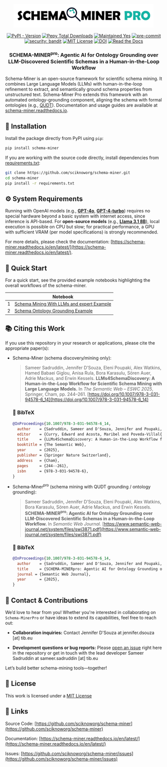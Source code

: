 <p align="center">
<img width="450" src="https://github.com/sciknoworg/schema-miner/blob/main/assets/schema-miner-pro-logo.jpg?raw=true" alt="schema-miner pro logo" />
</p>

<div align="center">

[![PyPI - Version](https://img.shields.io/pypi/v/schema-miner)](https://pypi.org/project/schema-miner/)
[![Pepy Total Downloads](https://img.shields.io/pepy/dt/schema-miner)](https://pepy.tech/projects/schema-miner)
[![Maintained Yes](https://img.shields.io/badge/maintained-yes-green)](https://github.com/sciknoworg/schema-miner/blob/main/MAINTENANCE.md)
[![pre-commit](https://img.shields.io/badge/pre--commit-enabled-brightgreen?logo=pre-commit)](https://github.com/pre-commit/pre-commit)
[![security: bandit](https://img.shields.io/badge/security-bandit-yellow.svg)](https://github.com/PyCQA/bandit)
[![MIT License](https://img.shields.io/github/license/sciknoworg/schema-miner)](LICENSE)
[![DOI](https://zenodo.org/badge/900734076.svg)](https://doi.org/10.5281/zenodo.14781824)
[![Read the Docs](https://img.shields.io/badge/Read%20the%20Docs-8CA1AF?logo=readthedocs&logoColor=fff)](https://schema-miner.readthedocs.io/en/latest/)

</div>

<h3 align="center">SCHEMA-MINER<sup>pro</sup>: Agentic AI for Ontology Grounding over LLM-Discovered Scientific Schemas in a Human-in-the-Loop Workflow</h3>

Schema-Miner is an open-source framework for scientific schema mining. It combines Large Language Models (LLMs) with human-in-the-loop refinement to extract, and semantically ground schema properties from unstructured text. Schema-Miner Pro extends this framework with an automated ontology-grounding component, aligning the schema with formal ontologies (e.g., [QUDT](https://www.qudt.org/pages/HomePage.html)). Documentation and usage guides are available at [schema-miner.readthedocs.io](https://schema-miner.readthedocs.io/en/latest/).

## 🧪 Installation

Install the package directly from PyPI using ``pip``:

```bash
pip install schema-miner
```

If you are working with the source code directly, install dependencies from [requirements.txt](https://github.com/sciknoworg/schema-miner/blob/main/requirements.txt):


```bash
git clone https://github.com/sciknoworg/schema-miner.git
cd schema-miner
pip install -r requirements.txt
```

## ⚙️ System Requirements
Running with OpenAI models (e.g., [**GPT-4o**](https://platform.openai.com/docs/models#gpt-4o), [**GPT-4-turbo**](https://platform.openai.com/docs/models#gpt-4-turbo-and-gpt-4)) requires no special hardware beyond a basic system with internet access, since inference is API-based. For **open-source models** (e.g., [**Llama 3.1 8B**](https://ai.meta.com/blog/meta-llama-3-1/)), local execution is possible on CPU but slow; for practical performance, a GPU with sufficient VRAM (per model specifications) is strongly recommended.

For more details, please check the documentation: [https://schema-miner.readthedocs.io/en/latest/](https://schema-miner.readthedocs.io/en/latest/).

## 🚀 Quick Start

For a quick start, see the provided example notebooks highlighting the overall workflows of the schema-miner.

<div align="center">

|  | Notebook |
| --- |----------------------------------------------------------------------------------------------------------------------------------------------------------------------------------------------------------------|
| 1 | [Schema Mining With LLMs and expert Example](https://github.com/sciknoworg/schema-miner/blob/main/tutorials/notebooks/schema_mining_with_LLMs_and_expert_example.ipynb) |
| 2 | [Schema Ontology Grounding Example](https://github.com/sciknoworg/schema-miner/blob/main/tutorials/notebooks/schema_mining_ontology_grounding_example.ipynb) |

</div>

## 📚 Citing this Work

If you use this repository in your research or applications, please cite the appropriate paper(s):

- Schema-Miner (schema discovery/mining only):
  > Sameer Sadruddin, Jennifer D’Souza, Eleni Poupaki, Alex Watkins, Hamed Babaei Giglou, Anisa Rula, Bora Karasulu, Sören Auer, Adrie Mackus, and Erwin Kessels.
  > **LLMs4SchemaDiscovery: A Human-in-the-Loop Workflow for Scientific Schema Mining with Large Language Models.**
  > In *The Semantic Web – ESWC 2025*, Springer, Cham, pp. 244–261.
  > [https://doi.org/10.1007/978-3-031-94578-6_14](https://doi.org/10.1007/978-3-031-94578-6_14)

  ### 📌 BibTeX
  ```bibtex
  @InProceedings{10.1007/978-3-031-94578-6_14,
    author    = {Sadruddin, Sameer and D'Souza, Jennifer and Poupaki, Eleni and Watkins, Alex and Babaei Giglou, Hamed and Rula, Anisa and Karasulu, Bora and Auer, S{\"o}ren and Mackus, Adrie and Kessels, Erwin},
    editor    = {Curry, Edward and Acosta, Maribel and Poveda-Villal{\'o}n, Maria and van Erp, Marieke and Ojo, Adegboyega and Hose, Katja and Shimizu, Cogan and Lisena, Pasquale},
    title     = {LLMs4SchemaDiscovery: A Human-in-the-Loop Workflow for Scientific Schema Mining with Large Language Models},
    booktitle = {The Semantic Web},
    year      = {2025},
    publisher = {Springer Nature Switzerland},
    address   = {Cham},
    pages     = {244--261},
    isbn      = {978-3-031-94578-6},
  }
  ```
- Schema-Miner<sup>pro</sup> (schema mining with QUDT grounding / ontology grounding):
  > Sameer Sadruddin, Jennifer D’Souza, Eleni Poupaki, Alex Watkins, Bora Karasulu, Sören Auer, Adrie Mackus, and Erwin Kessels.
  > **SCHEMA-MINER<sup>pro</sup>: Agentic AI for Ontology Grounding over LLM-Discovered Scientific Schemas in a Human-in-the-Loop Workflow.**
  > In *Semantic Web Journal.*
  > [https://www.semantic-web-journal.net/system/files/swj3871.pdf](https://www.semantic-web-journal.net/system/files/swj3871.pdf)

  ### 📌 BibTeX
  ```bibtex
  @InProceedings{10.1007/978-3-031-94578-6_14,
    author    = {Sadruddin, Sameer and D'Souza, Jennifer and Poupaki, Eleni and Watkins, Alex and Karasulu, Bora and Auer, S{\"o}ren and Mackus, Adrie and Kessels, Erwin},
    title     = {SCHEMA-MINERpro: Agentic AI for Ontology Grounding over LLM-Discovered Scientific Schemas in a Human-in-the-Loop Workflow},
    journal = {Semantic Web Journal},
    year      = {2025},
  }
  ```

## 👥 Contact & Contributions

We’d love to hear from you!
Whether you're interested in collaborating on `Schema-MinerPro` or have ideas to extend its capabilities, feel free to reach out:

- **Collaboration inquiries:** Contact Jennifer D'Souza at jennifer.dsouza [at] tib.eu

- **Development questions or bug reports:** Please [open an issue](https://github.com/sciknoworg/schema-miner/issues) right here in the repository or get in touch with the lead developer Sameer Sadruddin at sameer.sadruddin [at] tib.eu

Let’s build better schema-mining tools—together!

## 📃 License

This work is licensed under a [MIT License](https://github.com/sciknoworg/schema-miner/blob/main/LICENSE.txt)

## 🔗 Links
Source Code: [https://github.com/sciknoworg/schema-miner](https://github.com/sciknoworg/schema-miner)

Documentation: [https://schema-miner.readthedocs.io/en/latest/](https://schema-miner.readthedocs.io/en/latest/)

Issues: [https://github.com/sciknoworg/schema-miner/issues](https://github.com/sciknoworg/schema-miner/issues)
